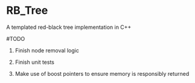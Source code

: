 # RB_Tree
A templated red-black tree implementation in C++

#TODO

1) Finish node removal logic

2) Finish unit tests

3) Make use of boost pointers to ensure memory is responsibly returned
